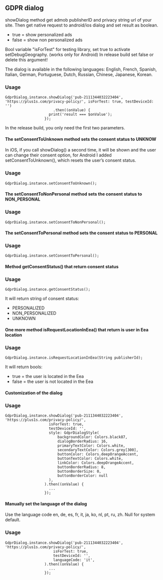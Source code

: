 ## GDPR dialog


 showDialog method get admob publisherID and privacy string url of your site.
 Then get native request to android/ios dialog and set result as boolean.
- true = show personalized ads
- false = show non personalized ads
 
Bool variable "isForTest" for testing library, set true to activate setDebugGeography. (works only for Android)
In release build set false or delete this argument!

The dialog is available in the following languages: English, French, Spanish, Italian, German, Portuguese, Dutch, Russian, Chinese, Japanese, Korean.
  
### Usage

```
GdprDialog.instance.showDialog('pub-2111344032223404', 'https://plus1s.com/privacy-policy/', isForTest: true, testDeviceId: '')
                      .then((onValue) {
                    print('result === $onValue');
                  });
```

In the release build, you only need the first two parameters.

#### The setConsentToUnknown method sets the consent status to UNKNOW

In iOS, if you call showDialog() a second time, it will be shown and the user can change their consent option, for Android I added setConsentToUnknown(), which resets the user’s consent status.

### Usage

```
GdprDialog.instance.setConsentToUnknown();
```

#### The setConsentToNonPersonal method sets the consent status to NON_PERSONAL

### Usage

```
GdprDialog.instance.setConsentToNonPersonal();
```

#### The setConsentToPersonal method sets the consent status to PERSONAL

### Usage

```
GdprDialog.instance.setConsentToPersonal();
```


#### Method getConsentStatus() that return consent status

### Usage

```
GdprDialog.instance.getConsentStatus();
```

It will return string of consent status:
- PERSONALIZED
- NON_PERSONALIZED
- UNKNOWN


#### One more method isRequestLocationInEea() that return is user in Eea location

### Usage

```
GdprDialog.instance.isRequestLocationInEea(String publisherId);
```

It will return bools:
- true = the user is located in the Eea
- false = the user is not located in the Eea
 

#### Customization of the dialog

### Usage

```
GdprDialog.instance.showDialog('pub-2111344032223404', 'https://plus1s.com/privacy-policy/',
                    isForTest: true,
                    testDeviceId: '',
                    style: GdprDialogStyle(
                        backgroundColor: Colors.black87,
                        dialogBorderRadius: 16,
                        primaryTextColor: Colors.white,
                        secondaryTextColor: Colors.grey[300],
                        buttonColor: Colors.deepOrangeAccent,
                        buttonTextColor: Colors.white,
                        linkColor: Colors.deepOrangeAccent,
                        buttonBorderRadius: 8,
                        buttonBorderSize: 0,
                        buttonBorderColor: null
                    ),
                  ).then((onValue) {
                    ...
                  });
```

#### Manually set the language of the dialog

Use the language code en, de, es, fr, it, ja, ko, nl, pt, ru, zh.
Null for system default.

### Usage

```
GdprDialog.instance.showDialog('pub-2111344032223404', 'https://plus1s.com/privacy-policy/',
                      isForTest: true,
                      testDeviceId: '',
                      languageCode: 'it',
                  ).then((onValue) {
                    ...
                  });
```
